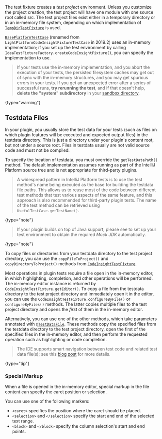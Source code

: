 [//]: # (title: Test Project and Testdata Directories)

<!-- Copyright 2000-2022 JetBrains s.r.o. and other contributors. Use of this source code is governed by the Apache 2.0 license that can be found in the LICENSE file. -->

The test fixture creates a *test project* environment.
Unless you customize the project creation, the test project will have one module with one source root called <path>src</path>.
The test project files exist either in a temporary directory or in an in-memory file system, depending on which implementation of [`TempDirTestFixture`](upsource:///platform/testFramework/src/com/intellij/testFramework/fixtures/TempDirTestFixture.java) is used.

[`BasePlatformTestCase`](upsource:///platform/testFramework/src/com/intellij/testFramework/fixtures/BasePlatformTestCase.java) (renamed from `LightPlatformCodeInsightFixtureTestCase` in 2019.2) uses an in-memory implementation; if you set up the test environment by calling `IdeaTestFixtureFactory.createCodeInsightFixture()`, you can specify the implementation to use.

 > If your tests use the in-memory implementation, and you abort the execution of your tests, the persisted filesystem caches may get out of sync with the in-memory structures, and you may get spurious errors in your tests.
 > If you get an unexpected error after a series of successful runs, **try rerunning the test**, and if that doesn't help, **delete the "system" subdirectory** in your [sandbox directory](ide_development_instance.md#the-development-instance-sandbox-directory).
 >
 {type="warning"}

## Testdata Files

In your plugin, you usually store the test data for your tests (such as files on which plugin features will be executed and expected output files) in the <path>testdata</path> directory.
This is just a directory under your plugin's content root, but not under a source root.
Files in <path>testdata</path> usually are not valid source code and must not be compiled.

To specify the location of <path>testdata</path>, you must override the `getTestDataPath()` method.
The default implementation assumes running as part of the IntelliJ Platform source tree and is not appropriate for third-party plugins.

 > A widespread pattern in IntelliJ Platform tests is to use the test method's name being executed as the base for building the <path>testdata</path> file paths.
 > This allows us to reuse most of the code between different test methods that test various aspects of the same feature, and this approach is also recommended for third-party plugin tests.
 > The name of the test method can be retrieved using `UsefulTestCase.getTestName()`.
 >
 {type="note"}

 >  If your plugin builds on top of Java support, please see [](testing_faq.md#how-to-test-a-jvm-language) to set up your test environment to obtain the required _Mock JDK_ automatically.
 >
 {type="note"}

To copy files or directories from your <path>testdata</path> directory to the test project directory, you can use the `copyFileToProject()` and `copyDirectoryToProject()` methods from [`CodeInsightTestFixture`](upsource:///platform/testFramework/src/com/intellij/testFramework/fixtures/CodeInsightTestFixture.java).

Most operations in plugin tests require a file open in the in-memory editor, in which highlighting, completion, and other operations will be performed.
The in-memory editor instance is returned by `CodeInsightTestFixture.getEditor()`.
To copy a file from the <path>testdata</path> directory to the test project directory and immediately open it in the editor, you can use the `CodeInsightTestFixture.configureByFile()` or `configureByFiles()` methods.
The latter copies multiple files to the test project directory and opens the *first* of them in the in-memory editor.

Alternatively, you can use one of the other methods, which take parameters annotated with [`@TestDataFile`](upsource:///platform/testFramework/src/com/intellij/testFramework/TestDataFile.java).
These methods copy the specified files from the <path>testdata</path> directory to the test project directory, open the first of the specified files in the in-memory editor, and then perform the requested operation such as highlighting or code completion.

 > The IDE supports smart navigation between test code and related test data file(s); see this [blog post](https://blog.jetbrains.com/platform/2017/10/improvements-in-testing-intellij-platform-plugins/) for more details.
 >
 {type="tip"}

### Special Markup
When a file is opened in the in-memory editor, special markup in the file content can specify the caret position or selection.

You can use one of the following markers:
* `<caret>` specifies the position where the caret should be placed.
* `<selection>` and `</selection>` specify the start and end of the selected text range.
* `<block>` and `</block>` specify the column selection's start and end points.
